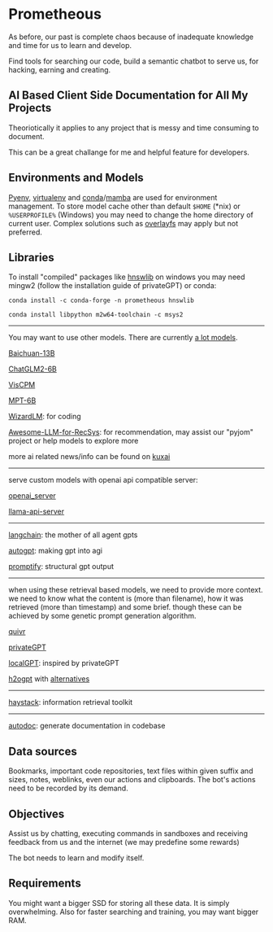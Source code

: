 # Prometheous

As before, our past is complete chaos because of inadequate knowledge and time for us to learn and develop.

Find tools for searching our code, build a semantic chatbot to serve us, for hacking, earning and creating.

## AI Based Client Side Documentation for All My Projects

Theoriotically it applies to any project that is messy and time consuming to document.

This can be a great challange for me and helpful feature for developers.

## Environments and Models

[Pyenv](https://github.com/pyenv/pyenv), [virtualenv](https://virtualenv.pypa.io/en/latest/installation.html) and [conda](https://docs.conda.io/projects/conda/en/latest/user-guide/install/index.html)/[mamba](https://mamba.readthedocs.io/en/latest/installation/mamba-installation.html) are used for environment management. To store model cache other than default `$HOME` (*nix) or `%USERPROFILE%` (Windows) you may need to change the home directory of current user. Complex solutions such as [overlayfs](https://www.baeldung.com/linux/overlayfs-usage) may apply but not preferred.

## Libraries

To install "compiled" packages like [hnswlib](https://github.com/nmslib/hnswlib/issues/479) on windows you may need mingw2 (follow the installation guide of privateGPT) or conda:

```
conda install -c conda-forge -n prometheous hnswlib
```

```
conda install libpython m2w64-toolchain -c msys2
```

---

You may want to use other models. There are currently [a lot models](https://github.com/eugeneyan/open-llms).

[Baichuan-13B](https://modelscope.cn/models/baichuan-inc/Baichuan-13B-Base)

[ChatGLM2-6B](https://github.com/THUDM/ChatGLM2-6B)

[VisCPM](https://github.com/OpenBMB/VisCPM)

[MPT-6B](https://huggingface.co/mosaicml/mpt-7b-instruct)

[WizardLM](https://github.com/nlpxucan/WizardLM): for coding

[Awesome-LLM-for-RecSys](https://github.com/CHIANGEL/Awesome-LLM-for-RecSys): for recommendation, may assist our "pyjom" project or help models to explore more

more ai related news/info can be found on [kuxai](https://www.kuxai.com/)

---

serve custom models with openai api compatible server:

[openai_server](https://github.com/shawwn/openai-server)

[llama-api-server](https://github.com/iaalm/llama-api-server)

---

[langchain](https://docs.langchain.com/docs/): the mother of all agent gpts

[autogpt](https://github.com/Significant-Gravitas/Auto-GPT): making gpt into agi

[promptify](https://github.com/promptslab/Promptify): structural gpt output

---

when using these retrieval based models, we need to provide more context. we need to know what the content is (more than filename), how it was retrieved (more than timestamp) and some brief. though these can be achieved by some genetic prompt generation algorithm.

[quivr](https://github.com/StanGirard/quivr)

[privateGPT](https://github.com/imartinez/privateGPT)

[localGPT](https://github.com/PromtEngineer/localGPT): inspired by privateGPT

[h2ogpt](https://github.com/h2oai/h2ogpt) with [alternatives](https://github.com/h2oai/h2ogpt/blob/main/docs/README_LangChain.md#what-is-h2ogpts-langchain-integration-like)

---

[haystack](https://github.com/deepset-ai/haystack): information retrieval toolkit

---

[autodoc](https://github.com/context-labs/autodoc): generate documentation in codebase

## Data sources

Bookmarks, important code repositories, text files within given suffix and sizes, notes, weblinks, even our actions and clipboards. The bot's actions need to be recorded by its demand.

## Objectives

Assist us by chatting, executing commands in sandboxes and receiving feedback from us and the internet (we may predefine some rewards)

The bot needs to learn and modify itself.

## Requirements

You might want a bigger SSD for storing all these data. It is simply overwhelming. Also for faster searching and training, you may want bigger RAM.

